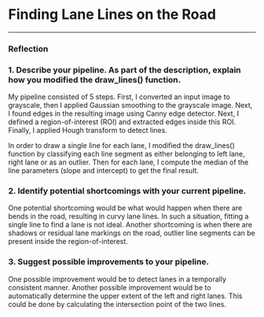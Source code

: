 # **Finding Lane Lines on the Road** 

---

### Reflection

### 1. Describe your pipeline. As part of the description, explain how you modified the draw_lines() function.

My pipeline consisted of 5 steps. First, I converted an input image to grayscale, then I applied Gaussian smoothing to the grayscale image. Next, I found edges in the resulting image using Canny edge detector. Next, I defined a region-of-interest (ROI) and extracted edges inside this ROI. Finally, I applied Hough transform to detect lines.

In order to draw a single line for each lane, I modified the draw_lines() function by classifying each line segment as either belonging to left lane, right lane or as an outlier. Then for each lane, I compute the median of the line parameters (slope and intercept) to get the final result.

### 2. Identify potential shortcomings with your current pipeline.

One potential shortcoming would be what would happen when there are bends in the road, resulting in curvy lane lines. In such a situation, fitting a single line to find a lane is not ideal. Another shortcoming is when there are shadows or residual lane markings on the road, outlier line segments can be present inside the region-of-interest.

### 3. Suggest possible improvements to your pipeline.

One possible improvement would be to detect lanes in a temporally consistent manner. Another possible improvement would be to automatically determine the upper extent of the left and right lanes. This could be done by calculating the intersection point of the two lines.